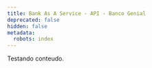 ```yaml
---
title: Bank As A Service - API - Banco Genial
deprecated: false
hidden: false
metadata:
  robots: index
---
```

Testando conteudo.